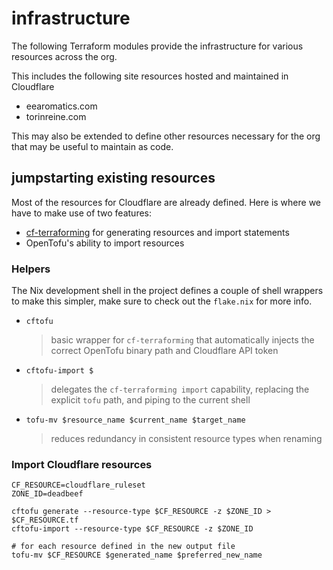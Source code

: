 # infrastructure

The following Terraform modules provide the infrastructure for various resources across the org.

This includes the following site resources hosted and maintained in Cloudflare

- eearomatics.com
- torinreine.com

This may also be extended to define other resources necessary for the org that may be useful to maintain as code.

## jumpstarting existing resources

Most of the resources for Cloudflare are already defined. Here is where we have to make use of two features:

- [cf-terraforming](https://github.com/cloudflare/cf-terraforming) for generating resources and import statements
- OpenTofu's ability to import resources

### Helpers

The Nix development shell in the project defines a couple of shell wrappers to make this simpler, make sure to check out the `flake.nix` for more info.

- `cftofu`
  > basic wrapper for `cf-terraforming` that automatically injects the correct OpenTofu binary path and Cloudflare API token

- `cftofu-import $`
  > delegates the `cf-terraforming import` capability, replacing the explicit `tofu` path, and piping to the current shell

- `tofu-mv $resource_name $current_name $target_name`
  > reduces redundancy in consistent resource types when renaming

### Import Cloudflare resources

```shell
CF_RESOURCE=cloudflare_ruleset
ZONE_ID=deadbeef

cftofu generate --resource-type $CF_RESOURCE -z $ZONE_ID > $CF_RESOURCE.tf
cftofu-import --resource-type $CF_RESOURCE -z $ZONE_ID

# for each resource defined in the new output file
tofu-mv $CF_RESOURCE $generated_name $preferred_new_name
```
